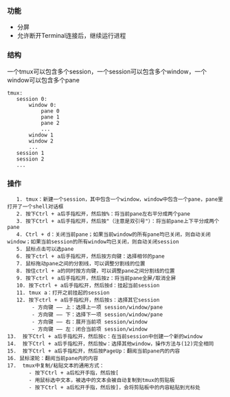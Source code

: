 ### 功能

- 分屏
- 允许断开Terminal连接后，继续运行进程

### 结构
​    一个tmux可以包含多个session，一个session可以包含多个window，一个window可以包含多个pane

```shell
tmux:
   session 0:
       window 0:
           pane 0
           pane 1
           pane 2
           ...
       window 1
       window 2
       ...
   session 1
   session 2
   ...
```

### 操作
       1. tmux：新建一个session，其中包含一个window，window中包含一个pane，pane里打开了一个shell对话框
       2. 按下Ctrl + a后手指松开，然后按%：将当前pane左右平分成两个pane
       3. 按下Ctrl + a后手指松开，然后按"（注意是双引号"）：将当前pane上下平分成两个pane
       4. Ctrl + d：关闭当前pane；如果当前window的所有pane均已关闭，则自动关闭window；如果当前session的所有window均已关闭，则自动关闭session
       5. 鼠标点击可以选pane
       6. 按下ctrl + a后手指松开，然后按方向键：选择相邻的pane
       7. 鼠标拖动pane之间的分割线，可以调整分割线的位置
       8. 按住ctrl + a的同时按方向键，可以调整pane之间分割线的位置
       9. 按下ctrl + a后手指松开，然后按z：将当前pane全屏/取消全屏
       10. 按下ctrl + a后手指松开，然后按d：挂起当前session
       11. tmux a：打开之前挂起的session
       12. 按下ctrl + a后手指松开，然后按s：选择其它session
            - 方向键 —— 上：选择上一项 session/window/pane
            - 方向键 —— 下：选择下一项 session/window/pane
            - 方向键 —— 右：展开当前项 session/window
            - 方向键 —— 左：闭合当前项 session/window
    13.  按下Ctrl + a后手指松开，然后按c：在当前session中创建一个新的window
    14.  按下Ctrl + a后手指松开，然后按w：选择其他window，操作方法与(12)完全相同
    15.  按下Ctrl + a后手指松开，然后按PageUp：翻阅当前pane内的内容
    16. 鼠标滚轮：翻阅当前pane内的内容
    17.  tmux中复制/粘贴文本的通用方式：
           - 按下Ctrl + a后松开手指，然后按[
           - 用鼠标选中文本，被选中的文本会被自动复制到tmux的剪贴板
           - 按下Ctrl + a后松开手指，然后按]，会将剪贴板中的内容粘贴到光标处